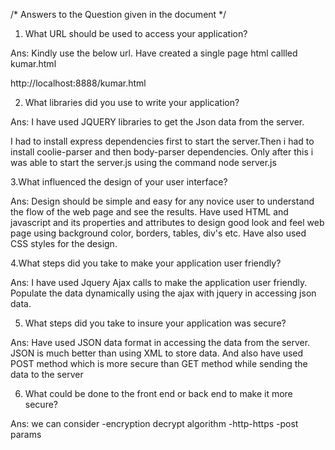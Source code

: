 
/* Answers to the Question given in the document */

1. What URL should be used to access your application?

Ans: Kindly use the below url. Have created a single page html callled kumar.html

http://localhost:8888/kumar.html

2. What libraries did you use to write your application?

Ans: I have used JQUERY libraries to get  the Json data from the server. 

I had to install express dependencies first to start the server.Then i had to install coolie-parser and then body-parser dependencies. Only after this i was able to start the server.js using the command node server.js

3.What influenced the design of your user interface?

Ans: Design should be simple and easy for any novice user to understand the flow of the web page and see the results. Have used HTML and javascript and its properties and attributes to  design good look and feel web page using background color, borders, tables, div's etc. Have also used CSS styles for the design.


4.What steps did you take to make your application user friendly?

Ans: I have used Jquery Ajax calls to make the application user friendly. Populate the data dynamically using the ajax with jquery in accessing json data.

5. What steps did you take to insure your application was secure?

Ans: Have used JSON data format in accessing the data from the server. JSON is much better than using XML to store data. And also have used POST method which is more secure than GET method
while sending the data to the server

6. What could be done to the front end or back end to make it more secure?

Ans:  we can consider
-encryption decrypt algorithm
-http-https
-post params

